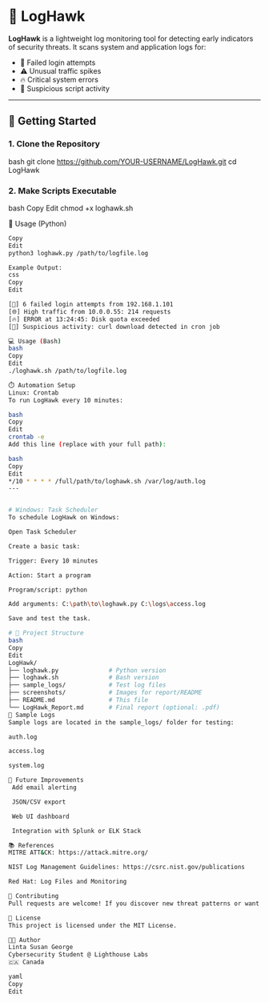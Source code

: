 # 🦅 LogHawk

**LogHawk** is a lightweight log monitoring tool for detecting early indicators of security threats. It scans system and application logs for:

- 🛑 Failed login attempts
- ⚠️ Unusual traffic spikes
- 🔥 Critical system errors
- 🦠 Suspicious script activity

---

## 📌 Getting Started

### 1. Clone the Repository

bash
git clone https://github.com/YOUR-USERNAME/LogHawk.git
cd LogHawk

### 2. Make Scripts Executable
bash
Copy
Edit
chmod +x loghawk.sh

🐍 Usage (Python)
```bash
Copy
Edit
python3 loghawk.py /path/to/logfile.log

Example Output:
css
Copy
Edit

[🔐] 6 failed login attempts from 192.168.1.101
[🌐] High traffic from 10.0.0.55: 214 requests
[🔥] ERROR at 13:24:45: Disk quota exceeded
[🦠] Suspicious activity: curl download detected in cron job

💻 Usage (Bash)
bash
Copy
Edit
./loghawk.sh /path/to/logfile.log

⏱️ Automation Setup
Linux: Crontab
To run LogHawk every 10 minutes:

bash
Copy
Edit
crontab -e
Add this line (replace with your full path):

bash
Copy
Edit
*/10 * * * * /full/path/to/loghawk.sh /var/log/auth.log
---


# Windows: Task Scheduler
To schedule LogHawk on Windows:

Open Task Scheduler

Create a basic task:

Trigger: Every 10 minutes

Action: Start a program

Program/script: python

Add arguments: C:\path\to\loghawk.py C:\logs\access.log

Save and test the task.

# 📂 Project Structure
bash
Copy
Edit
LogHawk/
├── loghawk.py              # Python version
├── loghawk.sh              # Bash version
├── sample_logs/            # Test log files
├── screenshots/            # Images for report/README
├── README.md               # This file
└── LogHawk_Report.md       # Final report (optional: .pdf)
🧪 Sample Logs
Sample logs are located in the sample_logs/ folder for testing:

auth.log

access.log

system.log

🔄 Future Improvements
 Add email alerting

 JSON/CSV export

 Web UI dashboard

 Integration with Splunk or ELK Stack

📚 References
MITRE ATT&CK: https://attack.mitre.org/

NIST Log Management Guidelines: https://csrc.nist.gov/publications

Red Hat: Log Files and Monitoring

🤝 Contributing
Pull requests are welcome! If you discover new threat patterns or want to improve the tool, feel free to contribute.

📄 License
This project is licensed under the MIT License.

👨‍💻 Author
Linta Susan George
Cybersecurity Student @ Lighthouse Labs
🇨🇦 Canada

yaml
Copy
Edit


